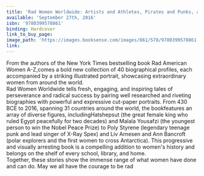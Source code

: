 ```yaml
---
title: 'Rad Women Worldwide: Artists and Athletes, Pirates and Punks, and Other Revolutionaries Who Shaped History'
available: 'September 27th, 2016'
isbn: '9780399578861'
binding: Hardcover
link_to_buy_page:
image_path: 'https://images.booksense.com/images/861/578/9780399578861.jpg'
link:
---
```



From the authors of the New York Times bestselling book Rad American Women A-Z,comes a bold new collection of 40 biographical profiles, each accompanied by a striking illustrated portrait, showcasing extraordinary women from around the world.&nbsp;
<br>Rad Women Worldwide tells fresh, engaging, and inspiring tales of perseverance and radical success by pairing well researched and riveting biographies with powerful and expressive cut-paper portraits. From 430 BCE to 2016, spanning 31 countries around the world, the bookfeatures an array of diverse figures, includingHatshepsut (the great female king who ruled Egypt peacefully for two decades) and Malala Yousafzi (the youngest person to win the Nobel Peace Prize) to Poly Styrene (legendary teenage punk and lead singer of X-Ray Spex) and Liv Arnesen and Ann Bancroft (polar explorers and the first women to cross Antarctica). This progressive and visually arresting book is a compelling addition to women's history and belongs on the shelf of every school, library, and home.&nbsp;
<br>Together, these stories show the immense range of what women have done and can do. May we all have the courage to be rad